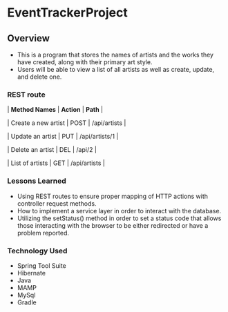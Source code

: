 # EventTrackerProject
## Overview
* This is a program that stores the names of artists and the works they have created, along with their primary art style.
* Users will be able to view a list of all artists as well as create, update, and delete one.

### REST route
|    **Method Names**   |  **Action**  |     **Path**    |

|  Create a new artist  |     POST     |   /api/artists  |

|   Update an artist    |      PUT     |  /api/artists/1 |

|   Delete an artist    |      DEL     |      /api/2     |

|    List of artists    |      GET     |  /api/artists   |

  <!-- * Create a new artist - method: POST - Path: /api/artists
  * Update an artist - method: PUT - Path: /api/artists/1
  * Delete an artist - method: DEL - Path: /api/2
  * List of artists - method: GET - Path: /api/artists -->

### Lessons Learned
* Using REST routes to ensure proper mapping of HTTP actions with controller request methods.
* How to implement a service layer in order to interact with the database.
* Utilizing the setStatus() method in order to set a status code that allows those interacting with the browser to be either redirected or have a problem reported.

### Technology Used
- Spring Tool Suite
- Hibernate
- Java
- MAMP
- MySql
- Gradle

<!-- You must include a README.md that describes your program and how to access it on AWS. This must document your REST route URIs and HTTP methods, and what they do. -->
